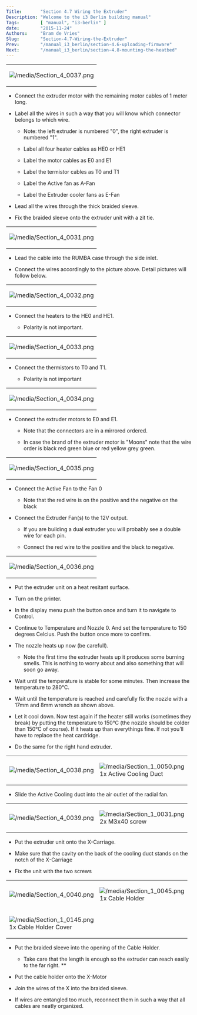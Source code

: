 ```yaml
---
Title:       "Section 4.7 Wiring the Extruder"
Description: "Welcome to the i3 Berlin building manual"
Tags:        [ "manual", "i3-berlin" ]
date:        "2015-11-24"
Authors:     "Bram de Vries"
Slug:        "Section-4.7-Wiring-the-Extruder"
Prev:        "/manual_i3_berlin/section-4.6-uploading-firmware"
Next:        "/manual_i3_berlin/section-4.8-mounting-the-heatbed"
---
```



<table>
<colgroup>
<col width="100%" />
</colgroup>
<tbody>
<tr class="odd">
<td align="left"><p><img src="/media/Section_4_0037.png" alt="/media/Section_4_0037.png" /></p></td>
</tr>
</tbody>
</table>

-   Connect the extruder motor with the remaining motor cables of 1 meter long.

-   Label all the wires in such a way that you will know which connector belongs to which wire.

    -   Note: the left extruder is numbered "0", the right extruder is numbered "1".

    -   Label all four heater cables as HE0 or HE1

    -   Label the motor cables as E0 and E1

    -   Label the termistor cables as T0 and T1

    -   Label the Active fan as A-Fan

    -   Label the Extruder cooler fans as E-Fan

-   Lead all the wires through the thick braided sleeve.

-   Fix the braided sleeve onto the extruder unit with a zit tie.

<table>
<colgroup>
<col width="100%" />
</colgroup>
<tbody>
<tr class="odd">
<td align="left"><p><img src="/media/Section_4_0031.png" alt="/media/Section_4_0031.png" /></p></td>
</tr>
</tbody>
</table>

-   Lead the cable into the RUMBA case through the side inlet.

-   Connect the wires accordingly to the picture above. Detail pictures will follow below.

<table>
<colgroup>
<col width="100%" />
</colgroup>
<tbody>
<tr class="odd">
<td align="left"><p><img src="/media/Section_4_0032.png" alt="/media/Section_4_0032.png" /></p></td>
</tr>
</tbody>
</table>

-   Connect the heaters to the HE0 and HE1.

    -   Polarity is not important.

<table>
<colgroup>
<col width="100%" />
</colgroup>
<tbody>
<tr class="odd">
<td align="left"><p><img src="/media/Section_4_0033.png" alt="/media/Section_4_0033.png" /></p></td>
</tr>
</tbody>
</table>

-   Connect the thermistors to T0 and T1.

    -   Polarity is not important

<table>
<colgroup>
<col width="100%" />
</colgroup>
<tbody>
<tr class="odd">
<td align="left"><p><img src="/media/Section_4_0034.png" alt="/media/Section_4_0034.png" /></p></td>
</tr>
</tbody>
</table>

-   Connect the extruder motors to E0 and E1.

    -   Note that the connectors are in a mirrored ordered.

    -   In case the brand of the extruder motor is "Moons" note that the wire order is black red green blue or red yellow grey green.

<table>
<colgroup>
<col width="100%" />
</colgroup>
<tbody>
<tr class="odd">
<td align="left"><p><img src="/media/Section_4_0035.png" alt="/media/Section_4_0035.png" /></p></td>
</tr>
</tbody>
</table>

-   Connect the Active Fan to the Fan 0

    -   Note that the red wire is on the positive and the negative on the black

-   Connect the Extruder Fan(s) to the 12V output.

    -   If you are building a dual extruder you will probably see a double wire for each pin.

    -   Connect the red wire to the positive and the black to negative.

<table>
<colgroup>
<col width="100%" />
</colgroup>
<tbody>
<tr class="odd">
<td align="left"><p><img src="/media/Section_4_0036.png" alt="/media/Section_4_0036.png" /></p></td>
</tr>
</tbody>
</table>

-   Put the extruder unit on a heat resitant surface.

-   Turn on the printer.

-   In the display menu push the button once and turn it to navigate to Control.

-   Continue to Temperature and Nozzle 0. And set the temperature to 150 degrees Celcius. Push the button once more to confirm.

-   The nozzle heats up now (be carefull).

    -   Note the first time the extruder heats up it produces some burning smells. This is nothing to worry about and also something that will soon go away.

-   Wait until the temperature is stable for some minutes. Then increase the temperature to 280°C.

-   Wait until the temperature is reached and carefully fix the nozzle with a 17mm and 8mm wrench as shown above.

-   Let it cool down. Now test again if the heater still works (sometimes they break) by putting the temperature to 150°C (the nozzle should be colder than 150°C of course). If it heats up than everythings fine. If not you’ll have to replace the heat cardridge.

-   Do the same for the right hand extruder.

<table>
<colgroup>
<col width="50%" />
<col width="50%" />
</colgroup>
<tbody>
<tr class="odd">
<td align="left"><p><img src="/media/Section_4_0038.png" alt="/media/Section_4_0038.png" /></p></td>
<td align="left"><p><img src="/media/Section_1_0050.png" alt="/media/Section_1_0050.png" /><br />
 1x Active Cooling Duct</p></td>
</tr>
</tbody>
</table>

-   Slide the Active Cooling duct into the air outlet of the radial fan.

<table>
<colgroup>
<col width="50%" />
<col width="50%" />
</colgroup>
<tbody>
<tr class="odd">
<td align="left"><p><img src="/media/Section_4_0039.png" alt="/media/Section_4_0039.png" /></p></td>
<td align="left"><p><img src="/media/Section_1_0031.png" alt="/media/Section_1_0031.png" /><br />
 2x M3x40 screw</p></td>
</tr>
</tbody>
</table>

-   Put the extruder unit onto the X-Carriage.

-   Make sure that the cavity on the back of the cooling duct stands on the notch of the X-Carriage

-   Fix the unit with the two screws

<table>
<colgroup>
<col width="50%" />
<col width="50%" />
</colgroup>
<tbody>
<tr class="odd">
<td align="left"><p><img src="/media/Section_4_0040.png" alt="/media/Section_4_0040.png" /></p></td>
<td align="left"><p><img src="/media/Section_1_0045.png" alt="/media/Section_1_0045.png" /><br />
 1x Cable Holder</p></td>
</tr>
<tr class="even">
<td align="left"><p><img src="/media/Section_1_0145.png" alt="/media/Section_1_0145.png" /><br />
 1x Cable Holder Cover</p></td>
</tr>
</tbody>
</table>

-   Put the braided sleeve into the opening of the Cable Holder.

    -   Take care that the length is enough so the extruder can reach easily to the far right. \*\*

-   Put the cable holder onto the X-Motor

-   Join the wires of the X into the braided sleeve.

-   If wires are entangled too much, reconnect them in such a way that all cables are neatly organized.

